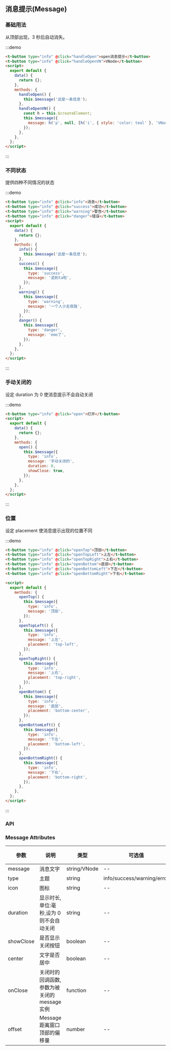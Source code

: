 ## 消息提示(Message)

### 基础用法

从顶部出现，3 秒后自动消失。

:::demo

```html
<t-button type="info" @click="handleOpen">open消息提示</t-button>
<t-button type="info" @click="handleOpenVN">VNode</t-button>
<script>
  export default {
    data() {
      return {};
    },
    methods: {
      handleOpen() {
        this.$message('这是一条信息');
      },
      handleOpenVN() {
        const h = this.$createElement;
        this.$message({
          message: h('p', null, [h('i', { style: 'color: teal' }, 'VNode')]),
        });
      },
    },
  };
</script>
```

:::

### 不同状态

提供四种不同情况的状态

:::demo

```html
<t-button type="info" @click="info">消息</t-button>
<t-button type="info" @click="success">成功</t-button>
<t-button type="info" @click="warning">警告</t-button>
<t-button type="info" @click="danger">错误</t-button>
<script>
  export default {
    data() {
      return {};
    },
    methods: {
      info() {
        this.$message('这是一条信息');
      },
      success() {
        this.$message({
          type: 'success',
          message: '追到ta啦',
        });
      },
      warning() {
        this.$message({
          type: 'warning',
          message: '一个人少走夜路',
        });
      },
      danger() {
        this.$message({
          type: 'danger',
          message: 'emo了',
        });
      },
    },
  };
</script>
```

:::

### 手动关闭的

设定 duration 为 0 使消息提示不会自动关闭

:::demo

```html
<t-button type="info" @click="open">打开</t-button>
<script>
  export default {
    data() {
      return {};
    },
    methods: {
      open() {
        this.$message({
          type: 'info',
          message: '手动关闭的',
          duration: 0,
          showClose: true,
        });
      },
    },
  };
</script>
```

:::

### 位置

设定 placement 使消息提示出现的位置不同

:::demo

```html
<t-button type="info" @click="openTop">顶部</t-button>
<t-button type="info" @click="openTopLeft">上左</t-button>
<t-button type="info" @click="openTopRight">上右</t-button>
<t-button type="info" @click="openBottom">底部</t-button>
<t-button type="info" @click="openBottomLeft">下左</t-button>
<t-button type="info" @click="openBottomRight">下右</t-button>

<script>
  export default {
    methods: {
      openTop() {
        this.$message({
          type: 'info',
          message: '顶部',
        });
      },
      openTopLeft() {
        this.$message({
          type: 'info',
          message: '上左',
          placement: 'top-left',
        });
      },
      openTopRight() {
        this.$message({
          type: 'info',
          message: '上右',
          placement: 'top-right',
        });
      },
      openBottom() {
        this.$message({
          type: 'info',
          message: '底部',
          placement: 'bottom-center',
        });
      },
      openBottomLeft() {
        this.$message({
          type: 'info',
          message: '下左',
          placement: 'bottom-left',
        });
      },
      openBottomRight() {
        this.$message({
          type: 'info',
          message: '下右',
          placement: 'bottom-right',
        });
      },
    },
  };
</script>
```

:::

### API

### Message Attributes

| 参数      | 说明                                          | 类型         | 可选值                     | 默认值 |
| --------- | --------------------------------------------- | ------------ | -------------------------- | ------ |
| message   | 消息文字                                      | string/VNode | --                         | --     |
| type      | 主题                                          | string       | info/success/warning/error | info   |
| icon      | 图标                                          | string       | --                         | --     |
| duration  | 显示时长,单位:毫秒,设为 0 则不会自动关闭      | string       | --                         | 3000   |
| showClose | 是否显示关闭按钮                              | boolean      | --                         | false  |
| center    | 文字是否居中                                  | boolean      | --                         | false  |
| onClose   | 关闭时的回调函数, 参数为被关闭的 message 实例 | function     | --                         | --     |
| offset    | Message 距离窗口顶部的偏移量                  | number       | --                         | 20     |
